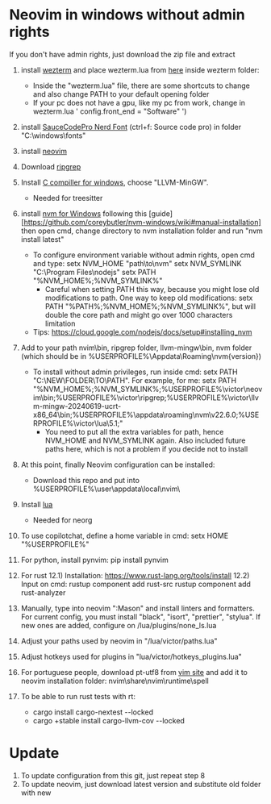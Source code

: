 # Neovim in windows without admin rights
If you don't have admin rights, just download the zip file and extract

1. install [wezterm](https://wezfurlong.org/wezterm/installation.html) and place wezterm.lua from [here](https://github.com/VictorLemosR/wezterm_lua/tree/main) inside wezterm folder: 
	- Inside the "wezterm.lua" file, there are some shortcuts to change and also change PATH to your default opening folder
	- If your pc does not have a gpu, like my pc from work, change in wezterm.lua ' config.front_end = "Software" ')
  
2. install [SauceCodePro Nerd Font](https://www.nerdfonts.com/font-downloads) (ctrl+f: Source code pro) in folder "C:\windows\fonts\"

3. install [neovim](https://github.com/neovim/neovim/releases/tag/stable)

4. Download [ripgrep](https://github.com/BurntSushi/ripgrep/releases)

5. Install [C compiller for windows](https://www.mingw-w64.org/downloads/), choose "LLVM-MinGW".
	- Needed for treesitter

6. install [nvm for Windows](https://github.com/coreybutler/nvm-windows) following this [guide][https://github.com/coreybutler/nvm-windows/wiki#manual-installation] then open cmd, change directory to nvm installation folder and run "nvm install latest" 
	- To configure environment variable without admin rights, open cmd and type:
	setx NVM_HOME "path\to\nvm"
	setx NVM_SYMLINK "C:\Program Files\nodejs"
	setx PATH "%NVM_HOME%;%NVM_SYMLINK%"
		- Careful when setting PATH this way, because you might lose old modifications to path. One way to keep old modifications:
		  setx PATH "%PATH%;%NVM_HOME%;%NVM_SYMLINK%", but will double the core path and might go over 1000 characters
		  limitation
	- Tips: https://cloud.google.com/nodejs/docs/setup#installing_nvm

7. Add to your path nvim\bin, ripgrep folder, llvm-mingw\bin, nvm folder (which should be in %USERPROFILE%\Appdata\Roaming\nvm\{version}\)
	- To install without admin privileges, run inside cmd: setx PATH "C:\NEW\FOLDER\TO\PATH". For example, for me:
	setx PATH
	"%NVM_HOME%;%NVM_SYMLINK%;%USERPROFILE%\victor\neovim\bin;%USERPROFILE%\victor\ripgrep;%USERPROFILE%\victor\llvm-mingw-20240619-ucrt-x86_64\bin;%USERPROFILE%\appdata\roaming\nvm\v22.6.0;%USERPROFILE%\victor\lua\5.1;"
		- You need to put all the extra variables for path, hence NVM_HOME and NVM_SYMLINK again. Also included future
		  paths here, which is not a problem if you decide not to install

8. At this point, finally Neovim configuration can be installed:
	- Download this repo and put into %USERPROFILE%\user\appdata\local\nvim\

9. Install [lua](https://github.com/rjpcomputing/luaforwindows/releases) 
	- Needed for neorg

10. To use copilotchat, define a home variable in cmd: setx HOME "%USERPROFILE%"
11. For python, install pynvim: pip install pynvim

12. For rust 
	12.1) Installation: https://www.rust-lang.org/tools/install
	12.2) Input on cmd:
	rustup component add rust-src
	rustup component add rust-analyzer

13. Manually, type into neovim ":Mason" and install linters and formatters. For current config, you must install
	"black", "isort", "prettier", "stylua". If new ones are added, configure on /lua/plugins/none_ls.lua

14. Adjust your paths used by neovim in "/lua/victor/paths.lua"

15. Adjust hotkeys used for plugins in "lua/victor/hotkeys_plugins.lua"

16. For portuguese people, download pt-utf8 from [vim site](https://ftp.nluug.nl/pub/vim/runtime/spell/) and add it to neovim installation folder: nvim\share\nvim\runtime\spell

17. To be able to run rust tests with <space>rt:
	- cargo install cargo-nextest --locked
	- cargo +stable install cargo-llvm-cov --locked
# Update
1. To update configuration from this git, just repeat step 8
2. To update neovim, just download latest version and substitute old folder with new

